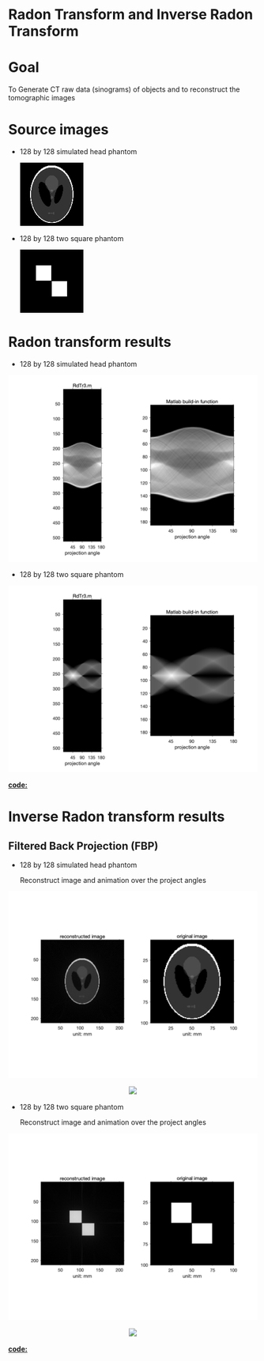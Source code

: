 # Radon Transform and Inverse Radon Transform

# Goal 

To Generate CT raw data (sinograms) of objects and to reconstruct the tomographic images

# Source images

* 128 by 128 simulated head phantom

  ![128Phantom](source_images/128Phantom.png "128Phantom")

* 128 by 128 two square phantom

  ![Sinogram_Source_-_Two_Squares_Phantom](source_images/Sinogram_Source_-_Two_Squares_Phantom.png "Sinogram_Source_-_Two_Squares_Phantom")

# Radon transform results

* 128 by 128 simulated head phantom

![Sinogram-128_Phantom](RdTr_results/Sinogram-128_Phantom_physical_128views_physical.png "Sinogram-128_Phantom")


* 128 by 128 two square phantom

![Sinogram-Two_Squares_Phantom](RdTr_results/Sinogram-Two_Squares_Phantom_128views_physical.png "Sinogram-Two_Squares_Phantom")

[**code:**](RdTr3.m)
# Inverse Radon transform results

## Filtered Back Projection (FBP)

* 128 by 128 simulated head phantom

    Reconstruct image and animation over the project angles

<p align="center">
    <img src=iRdTr_results/128phantom_rec_physical.png>
</p>

<p align="center">
    <img src=iRdTr_results/128_phantom_rec_physical.gif>
</p>

* 128 by 128 two square phantom

    Reconstruct image and animation over the project angles

<p align="center">
    <img src=iRdTr_results/two_square_rec_physical.png>
</p>

<p align="center">
    <img src=iRdTr_results/two_square_rec_physical.gif>
</p>

[**code:**](iRdTr3.m)